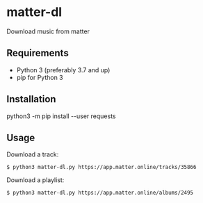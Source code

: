 # matter-dl

Download music from matter

## Requirements

* Python 3 (preferably 3.7 and up)
* pip for Python 3

## Installation

python3 -m pip install --user requests

## Usage

Download a track:
```
$ python3 matter-dl.py https://app.matter.online/tracks/35866
```

Download a playlist:
```
$ python3 matter-dl.py https://app.matter.online/albums/2495
```
